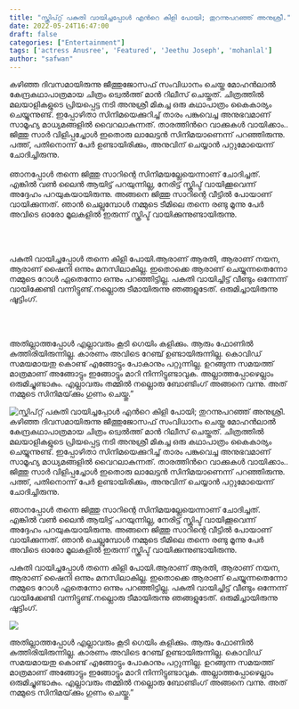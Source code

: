 ```yaml
---
title: "സ്ക്രിപ്റ്റ് പകുതി വായിച്ചപ്പോൾ എൻറെ കിളി പോയി; തുറന്നുപറഞ്ഞ് അനുശ്രീ."
date: 2022-05-24T16:47:00
draft: false
categories: ["Entertainment"]
tags: ['actress Anusree', 'Featured', 'Jeethu Joseph', 'mohanlal']
author: "safwan"
---
```


<!-- wp:paragraph -->
<p>കഴിഞ്ഞ ദിവസമായിരുന്നു ജീത്തുജോസഫ് സംവിധാനം ചെയ്ത മോഹൻലാൽ കേന്ദ്രകഥാപാത്രമായ ചിത്രം ട്വെൽത്ത് മാൻ റിലീസ് ചെയ്തത്. ചിത്രത്തിൽ മലയാളികളുടെ പ്രിയപ്പെട്ട നടി അനുശ്രീ മികച്ച ഒരു കഥാപാത്രം കൈകാര്യം ചെയ്യുന്നുണ്ട്. ഇപ്പോഴിതാ സിനിമയെക്കുറിച്ച് താരം പങ്കുവെച്ച അനുഭവമാണ് സാമൂഹ്യ മാധ്യമങ്ങളിൽ വൈറലാകുന്നത്. താരത്തിൻറെ വാക്കുകൾ വായിക്കാം..<br />ജിത്തു സാർ വിളിപ്പച്ചോൾ ഇതൊരു ലാലേട്ടൻ സിനിമയാണെന്ന് പറഞ്ഞിരുന്നു. പത്ത്, പതിനൊന്ന് പേർ ഉണ്ടായിരിക്കും, അനുവിന് ചെയ്യാൻ പറ്റുമോയെന്ന് ചോദിച്ചിരുന്നു.<br /><br />ഞാനപ്പോൾ തന്നെ ജിത്തു സാറിന്റെ സിനിമയല്ലേയെന്നാണ് ചോദിച്ചത്. എങ്കിൽ വൺ ലൈൻ ആയിട്ട് പറയുന്നില്ല, നേരിട്ട് സ്ക്രിപ്ട് വായിക്കൂവെന്ന് അദ്ദേഹം പറയുകയായിരുന്നു. അങ്ങനെ ജിത്തു സാറിന്റെ വീട്ടിൽ പോയാണ് വായിക്കുന്നത്. ഞാൻ ചെല്ലുമ്പോൾ നമ്മുടെ ടീമിലെ തന്നെ രണ്ടു മൂന്നു പേർ അവിടെ ഓരോ മൂലകളിൽ ഇരുന്ന് സ്ക്രിപ്ട് വായിക്കുന്നുണ്ടായിരുന്നു.</p>
<!-- /wp:paragraph -->

<!-- wp:image {"id":336283,"sizeSlug":"large"} -->
<figure class="wp-block-image size-large"><img src="https://cdn.boolokam.com/articles/2022/05/download-3.jpeg" alt="" class="wp-image-336283"/></figure>
<!-- /wp:image -->

<!-- wp:paragraph -->
<p><br /><br />പകുതി വായിച്ചപ്പോൾ തന്നെ കിളി പോയി.ആരാണ് ആരതി, ആരാണ് നയന, ആരാണ് ഷൈനി ഒന്നും മനസിലാകില്ല. ഇതൊക്കെ ആരാണ് ചെയ്യുന്നതെന്നോ നമ്മുടെ റോൾ ഏതെന്നോ ഒന്നും പറഞ്ഞിട്ടില്ല. പകുതി വായിച്ചിട്ട് വീണ്ടും ഒന്നേന്ന് വായിക്കേണ്ടി വന്നിട്ടുണ്ട്.നല്ലൊരു ടീമായിരുന്നു ഞങ്ങളുടേത്. ഒരുമിച്ചായിരുന്നു ഷൂട്ടിംഗ്.</p>
<!-- /wp:paragraph -->

<!-- wp:image {"id":336284,"sizeSlug":"large"} -->
<figure class="wp-block-image size-large"><img src="https://cdn.boolokam.com/articles/2022/05/images-63.jpeg" alt="" class="wp-image-336284"/></figure>
<!-- /wp:image -->

<!-- wp:paragraph -->
<p><br /><br />അതില്ലാത്തപ്പോൾ എല്ലാവരും കൂടി ഗെയിം കളിക്കും. ആരും ഫോണിൽ കുത്തിരിയിരുന്നില്ല. കാരണം അവിടെ റേഞ്ച് ഉണ്ടായിരുന്നില്ല. കൊവിഡ് സമയമായതു കൊണ്ട് എങ്ങോട്ടും പോകാനും പറ്റുന്നില്ല. ഉറങ്ങുന്ന സമയത്ത് മാത്രമാണ് അങ്ങോട്ടും ഇങ്ങോട്ടും മാറി നിന്നിട്ടുണ്ടാവുക. അല്ലാത്തപ്പോഴെല്ലാം ഒരുമിച്ചുണ്ടാകും. എല്ലാവരും തമ്മിൽ നല്ലൊരു ബോണ്ടിംഗ് അങ്ങനെ വന്നു. അത് നമ്മുടെ സിനിമയ്‌ക്കും ഗുണം ചെയ്തു.”</p>
<!-- /wp:paragraph -->


![സ്ക്രിപ്റ്റ് പകുതി വായിച്ചപ്പോൾ എൻറെ കിളി പോയി; തുറന്നുപറഞ്ഞ് അനുശ്രീ.](https://cdn.boolokam.com/articles/2022/05/download-3.jpeg)കഴിഞ്ഞ ദിവസമായിരുന്നു ജീത്തുജോസഫ് സംവിധാനം ചെയ്ത മോഹൻലാൽ കേന്ദ്രകഥാപാത്രമായ ചിത്രം ട്വെൽത്ത് മാൻ റിലീസ് ചെയ്തത്. ചിത്രത്തിൽ മലയാളികളുടെ പ്രിയപ്പെട്ട നടി അനുശ്രീ മികച്ച ഒരു കഥാപാത്രം കൈകാര്യം ചെയ്യുന്നുണ്ട്. ഇപ്പോഴിതാ സിനിമയെക്കുറിച്ച് താരം പങ്കുവെച്ച അനുഭവമാണ് സാമൂഹ്യ മാധ്യമങ്ങളിൽ വൈറലാകുന്നത്. താരത്തിൻറെ വാക്കുകൾ വായിക്കാം..  
ജിത്തു സാർ വിളിപ്പച്ചോൾ ഇതൊരു ലാലേട്ടൻ സിനിമയാണെന്ന് പറഞ്ഞിരുന്നു. പത്ത്, പതിനൊന്ന് പേർ ഉണ്ടായിരിക്കും, അനുവിന് ചെയ്യാൻ പറ്റുമോയെന്ന് ചോദിച്ചിരുന്നു.  
  
ഞാനപ്പോൾ തന്നെ ജിത്തു സാറിന്റെ സിനിമയല്ലേയെന്നാണ് ചോദിച്ചത്. എങ്കിൽ വൺ ലൈൻ ആയിട്ട് പറയുന്നില്ല, നേരിട്ട് സ്ക്രിപ്ട് വായിക്കൂവെന്ന് അദ്ദേഹം പറയുകയായിരുന്നു. അങ്ങനെ ജിത്തു സാറിന്റെ വീട്ടിൽ പോയാണ് വായിക്കുന്നത്. ഞാൻ ചെല്ലുമ്പോൾ നമ്മുടെ ടീമിലെ തന്നെ രണ്ടു മൂന്നു പേർ അവിടെ ഓരോ മൂലകളിൽ ഇരുന്ന് സ്ക്രിപ്ട് വായിക്കുന്നുണ്ടായിരുന്നു.

  
  
പകുതി വായിച്ചപ്പോൾ തന്നെ കിളി പോയി.ആരാണ് ആരതി, ആരാണ് നയന, ആരാണ് ഷൈനി ഒന്നും മനസിലാകില്ല. ഇതൊക്കെ ആരാണ് ചെയ്യുന്നതെന്നോ നമ്മുടെ റോൾ ഏതെന്നോ ഒന്നും പറഞ്ഞിട്ടില്ല. പകുതി വായിച്ചിട്ട് വീണ്ടും ഒന്നേന്ന് വായിക്കേണ്ടി വന്നിട്ടുണ്ട്.നല്ലൊരു ടീമായിരുന്നു ഞങ്ങളുടേത്. ഒരുമിച്ചായിരുന്നു ഷൂട്ടിംഗ്.

![](https://cdn.boolokam.com/articles/2022/05/images-63.jpeg)

  
  
അതില്ലാത്തപ്പോൾ എല്ലാവരും കൂടി ഗെയിം കളിക്കും. ആരും ഫോണിൽ കുത്തിരിയിരുന്നില്ല. കാരണം അവിടെ റേഞ്ച് ഉണ്ടായിരുന്നില്ല. കൊവിഡ് സമയമായതു കൊണ്ട് എങ്ങോട്ടും പോകാനും പറ്റുന്നില്ല. ഉറങ്ങുന്ന സമയത്ത് മാത്രമാണ് അങ്ങോട്ടും ഇങ്ങോട്ടും മാറി നിന്നിട്ടുണ്ടാവുക. അല്ലാത്തപ്പോഴെല്ലാം ഒരുമിച്ചുണ്ടാകും. എല്ലാവരും തമ്മിൽ നല്ലൊരു ബോണ്ടിംഗ് അങ്ങനെ വന്നു. അത് നമ്മുടെ സിനിമയ്‌ക്കും ഗുണം ചെയ്തു.”
